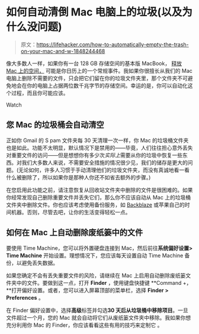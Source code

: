 # 如何自动清倒 Mac 电脑上的垃圾(以及为什么没问题)

> 原文：<https://lifehacker.com/how-to-automatically-empty-the-trash-on-your-mac-and-w-1848244468>

像大多数人一样，如果你有一台 128 GB 存储空间的基本版 MacBook， [释放 Mac 上的空间，](https://lifehacker.com/how-to-delete-space-hogging-other-files-on-your-mac-1847547400) 可能是你日历上的一个常规事件。我如果你很擅长从我们的 Mac 电脑上删除不需要的文件，只会把它们留在你的垃圾文件夹里，那个文件夹不可避免地会在你的电脑上占据两位数千兆字节的存储空间。幸运的是，你可以自动化这个过程，而且你可能应该。

Watch

## 您 Mac 的垃圾桶会自动清空

正如你 Gmail 的 S pam 文件夹每 30 天清理一次一样，你 Mac 的垃圾桶文件夹也是如此。功能不太明显，默认情况下是禁用的——毕竟，人们往往担心意外丢失对重要文件的访问——但是想想你有多少次*实际上*需要从你的垃圾中恢复一些东西。对我们大多数人来说，不需要安全措施的情况很少见，我们的储存是更大的问题。(无论如何，许多人习惯于手动清理他们的垃圾文件夹，而没有真诚地看一看什么被删除了，所以如果你是那种人你还不如省去额外的步骤。)

在您启用此功能之前，请注意恢复从回收站文件夹中删除的文件是很困难的。如果你经常发现自己删除重要文件并丢失它们，那么你不应该自动从 Mac 上的垃圾桶文件夹中删除文件。你也应该考虑使用备份服务，如 [Backblaze](https://www.backblaze.com/) 或苹果自己的时间机器。否则，尽管去吧，让你的生活变得轻松一点。

## 如何在 Mac 上自动删除废纸篓中的文件

要使用 Time Machine，您可以将外置硬盘连接到 Mac，然后前往**系统偏好设置> Time Machine** 开始设置。理想情况下，您应该每天设置自动 Time Machine 备份，以避免丢失数据。

如果您确定不会有丢失重要文件的风险，请继续在 Mac 上启用自动删除废纸篓文件夹中的文件。要做到这一点，打开 **Finder** ，使用键盘快捷键 **Command +，**打开偏好设置。或者，您可以进入屏幕顶部的菜单栏，选择 **Finder > Preferences** 。

在 Finder 偏好设置中，选择**高级**标签并勾选**30 天后从垃圾桶中移除项目**。一旦文件超过一个月，您的 Mac 就会自动将它们从废纸篓文件夹中移除。我如果你想充分利用你 Mac 的 Finder，你应该看看这些有用的技巧来定制它 。